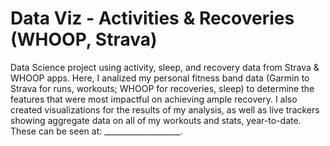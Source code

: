 # Data Viz - Activities & Recoveries (WHOOP, Strava)
Data Science project using activity, sleep, and recovery data from Strava &amp; WHOOP apps. 
Here, I analized my personal fitness band data (Garmin to Strava for runs, workouts; WHOOP for recoveries, sleep) to determine the features that
were most impactful on achieving ample recovery. I also created visualizations for the results of my analysis, as well as live trackers showing
aggregate data on all of my workouts and stats, year-to-date. These can be seen at: ___________________.
